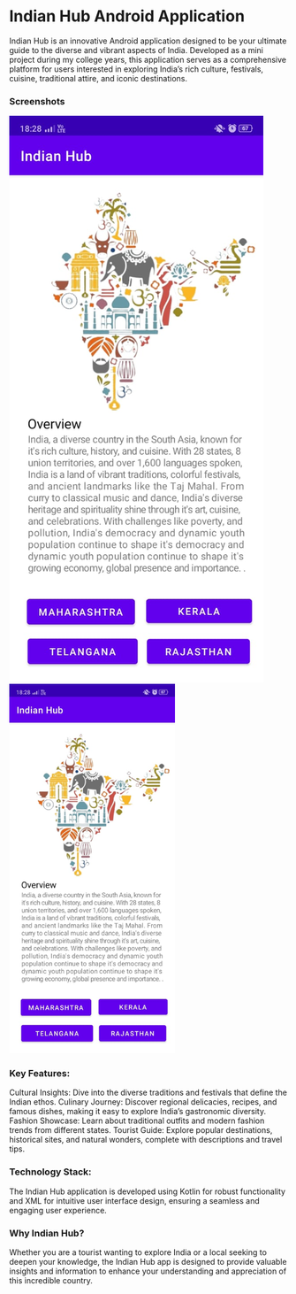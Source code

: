 # Indian Hub Android Application
Indian Hub is an innovative Android application designed to be your ultimate guide to the diverse and vibrant aspects of India. Developed as a mini project during my college years, this application serves as a comprehensive platform for users interested in exploring India’s rich culture, festivals, cuisine, traditional attire, and iconic destinations.


### Screenshots
![Home Screen](https://github.com/prajaktakolhe08/IndianHubApplication/blob/main/1.jpg?raw=true)
<img src="https://github.com/prajaktakolhe08/IndianHubApplication/blob/main/1.jpg?raw=true" alt="Home Screen" width="300">

### Key Features:
Cultural Insights: Dive into the diverse traditions and festivals that define the Indian ethos.
Culinary Journey: Discover regional delicacies, recipes, and famous dishes, making it easy to explore India’s gastronomic diversity.
Fashion Showcase: Learn about traditional outfits and modern fashion trends from different states.
Tourist Guide: Explore popular destinations, historical sites, and natural wonders, complete with descriptions and travel tips.

### Technology Stack:
The Indian Hub application is developed using Kotlin for robust functionality and XML for intuitive user interface design, ensuring a seamless and engaging user experience.

### Why Indian Hub?
Whether you are a tourist wanting to explore India or a local seeking to deepen your knowledge, the Indian Hub app is designed to provide valuable insights and information to enhance your understanding and appreciation of this incredible country.

